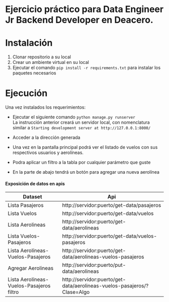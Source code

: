# Ejercicio práctico para Data Engineer Jr Backend Developer en Deacero.


# Instalación

1. Clonar repositorio a su local
2. Crear un ambiente virtual en su local
3. Ejecutar el comando `pip install -r requirements.txt` para instalar los paquetes necesarios

# Ejecución
Una vez instalados los requerimientos:
- Ejecutar el siguiente comando `python manage.py runserver`\
La instrucción anterior creará un servidor local, con nomenclatura similar a `Starting development server at http://127.0.0.1:8000/`
- Acceder a la dirección generada

- Una vez en la pantalla principal podrá ver el listado de vuelos con sus respectivos usuarios y aerolíneas.
- Podra aplicar un filtro a la tabla por cualquier parámetro que guste
- En la parte de abajo tendrá un botón para agregar una nueva aerolínea


#### Exposición de datos en apis

| Dataset                                    | Api                                                               |
| -------------------------                  | ----------------------------------------------------------------- |
| Lista Pasajeros                            | http://servidor:puerto/get-data/pasajeros                               |
| Lista Vuelos                               | http://servidor:puerto/get-data/vuelos                                  |
| Lista Aerolineas                           | http://servidor:puerto/get-data/aerolineas                              |
| Lista Vuelos-Pasajeros                     | http://servidor:puerto/get-data/vuelos-pasajeros                        |
| Lista Aerolíneas-Vuelos-Pasajeros          | http://servidor:puerto/get-data/aerolineas-vuelos-pasajeros             |
| Agregar Aerolineas                         | http://servidor:puerto/put-data/aerolineas                              |
| Lista Aerolíneas-Vuelos-Pasajeros filtro   | http://servidor:puerto/get-data/aerolineas-vuelos-pasajeros/?Clase=Algo |

